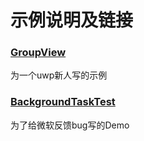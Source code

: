 # 示例说明及链接

### [GroupView](https://github.com/kljzndx/Test-Demos/tree/GroupView)
为一个uwp新人写的示例
### [BackgroundTaskTest](https://github.com/kljzndx/Test-Demos/tree/BackgroundTask)
为了给微软反馈bug写的Demo